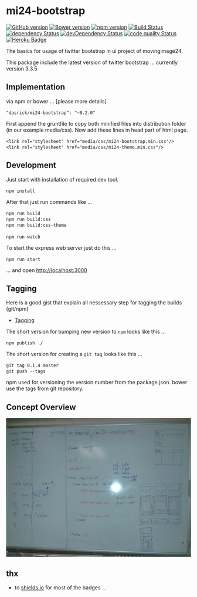 # mi24-bootstrap

[![GitHub version](https://badge.fury.io/gh/dasrick%2Fmi24-bootstrap.svg)](http://badge.fury.io/gh/dasrick%2Fmi24-bootstrap)
[![Bower version](https://img.shields.io/bower/v/mi24-bootstrap.svg)](https://github.com/dasrick/mi24-bootstrap)
[![npm version](https://img.shields.io/npm/v/mi24-bootstrap.svg)](https://www.npmjs.com/package/mi24-bootstrap)
[![Build Status](https://img.shields.io/travis/dasrick/mi24-bootstrap.svg)](https://travis-ci.org/dasrick/mi24-bootstrap)
[![dependency Status](https://david-dm.org/dasrick/mi24-bootstrap/status.svg)](https://david-dm.org/dasrick/mi24-bootstrap#info=dependencies)
[![devDependency Status](https://david-dm.org/dasrick/mi24-bootstrap/dev-status.svg)](https://david-dm.org/dasrick/mi24-bootstrap#info=devDependencies)
[![code quality Status](https://img.shields.io/codacy/f018037b3b5e4122b07a3221e5579e97.svg)](https://www.codacy.com/public/dasrick/mi24-bootstrap)
[![Heroku Badge](http://img.shields.io/badge/deployed%20to-Heroku-7056bf.svg)](https://tox-mi24-ui.herokuapp.com)


The basics for usage of twitter bootstrap in ui project of movingimage24.

This package include the latest version of twitter bootstrap ... currently version 3.3.5

## Implementation

via npm or bower ... [please more details]

    "dasrick/mi24-bootstrap": "~0.2.0"

First append the gruntfile to copy both minified files into distribution folder (in our example media/css).
Now add these lines in head part of html page.

    <link rel="stylesheet" href="media/css/mi24-bootstrap.min.css"/>
    <link rel="stylesheet" href="media/css/mi24-theme.min.css"/>


## Development

Just start with installation of required dev tool.

    npm install

After that just run commands like ...

    npm run build
    npm run build:css
    npm run build:css-theme
    
    npm run watch
    
To start the express web server just do this ...

    npm run start
    
... and open [http://localhost:3000](http://localhost:3000)


## Tagging

Here is a good gist that explain all nessessary step for tagging the builds (git/npm)

* [Tagging](https://gist.github.com/coolaj86/1318304#beta-and-release-versions)

The short version for bumping new version to `npm` looks like this ...

    npm publish ./
    
The short version for creating a `git tag` looks like this ...

    git tag 0.1.4 master
    git push --tags
    
npm used for versioning the version number from the package.json. bower use the tags from git repository.


## Concept Overview

![Concept Overview](./images/overview.jpg)

## thx

* to [shields.io](http://shields.io/) for most of the badges ...


